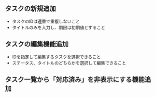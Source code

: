 ## タスクの新規追加

- タスクのIDは連番で重複しないこと
- タイトルのみを入力し、期限は初期値とすること

## タスクの編集機能追加

- IDを指定して編集するタスクを選択できること
- ステータス、タイトルのどちらかを選択して編集できること

## タスク一覧から「対応済み」を非表示にする機能追加
